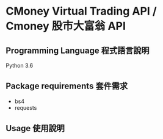 # CMoney Virtual Trading API / Cmoney 股市大富翁 API

## Programming Language 程式語言說明

Python 3.6


## Package requirements 套件需求

- bs4
- requests


## Usage 使用說明

